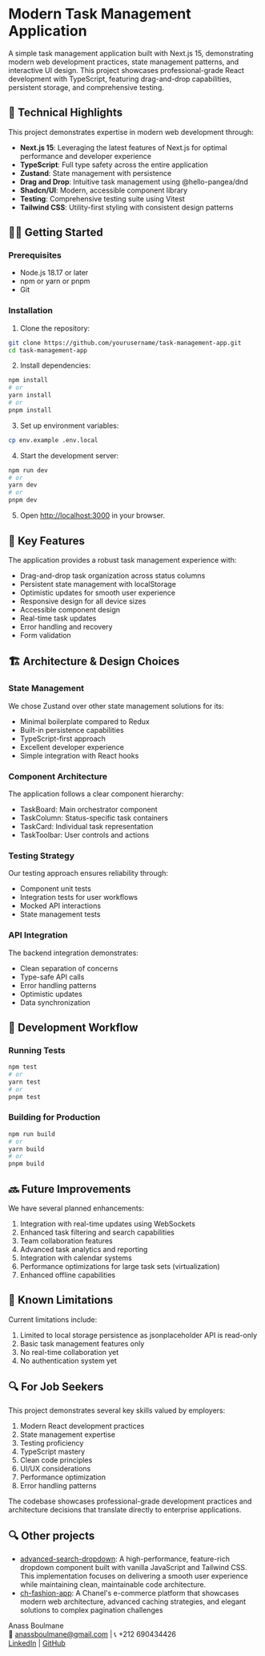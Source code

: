 # Modern Task Management Application

A simple task management application built with Next.js 15, demonstrating modern web development practices, state management patterns, and interactive UI design. This project showcases professional-grade React development with TypeScript, featuring drag-and-drop capabilities, persistent storage, and comprehensive testing.

## 🚀 Technical Highlights

This project demonstrates expertise in modern web development through:

- **Next.js 15**: Leveraging the latest features of Next.js for optimal performance and developer experience
- **TypeScript**: Full type safety across the entire application
- **Zustand**: State management with persistence
- **Drag and Drop**: Intuitive task management using @hello-pangea/dnd
- **Shadcn/UI**: Modern, accessible component library
- **Testing**: Comprehensive testing suite using Vitest
- **Tailwind CSS**: Utility-first styling with consistent design patterns

## 🏃‍♂️ Getting Started

### Prerequisites

- Node.js 18.17 or later
- npm or yarn or pnpm
- Git

### Installation

1. Clone the repository:

```bash
git clone https://github.com/yourusername/task-management-app.git
cd task-management-app
```

2. Install dependencies:

```bash
npm install
# or
yarn install
# or
pnpm install
```

3. Set up environment variables:

```bash
cp env.example .env.local
```

4. Start the development server:

```bash
npm run dev
# or
yarn dev
# or
pnpm dev
```

5. Open [http://localhost:3000](http://localhost:3000) in your browser.

## 🎯 Key Features

The application provides a robust task management experience with:

- Drag-and-drop task organization across status columns
- Persistent state management with localStorage
- Optimistic updates for smooth user experience
- Responsive design for all device sizes
- Accessible component design
- Real-time task updates
- Error handling and recovery
- Form validation

## 🏗 Architecture & Design Choices

### State Management

We chose Zustand over other state management solutions for its:

- Minimal boilerplate compared to Redux
- Built-in persistence capabilities
- TypeScript-first approach
- Excellent developer experience
- Simple integration with React hooks

### Component Architecture

The application follows a clear component hierarchy:

- TaskBoard: Main orchestrator component
- TaskColumn: Status-specific task containers
- TaskCard: Individual task representation
- TaskToolbar: User controls and actions

### Testing Strategy

Our testing approach ensures reliability through:

- Component unit tests
- Integration tests for user workflows
- Mocked API interactions
- State management tests

### API Integration

The backend integration demonstrates:

- Clean separation of concerns
- Type-safe API calls
- Error handling patterns
- Optimistic updates
- Data synchronization

## 🔄 Development Workflow

### Running Tests

```bash
npm test
# or
yarn test
# or
pnpm test
```

### Building for Production

```bash
npm run build
# or
yarn build
# or
pnpm build
```

## 🔜 Future Improvements

We have several planned enhancements:

1. Integration with real-time updates using WebSockets
2. Enhanced task filtering and search capabilities
3. Team collaboration features
4. Advanced task analytics and reporting
5. Integration with calendar systems
6. Performance optimizations for large task sets (virtualization)
7. Enhanced offline capabilities

## 🚧 Known Limitations

Current limitations include:

1. Limited to local storage persistence as jsonplaceholder API is read-only
2. Basic task management features only
3. No real-time collaboration yet
4. No authentication system yet

## 🔍 For Job Seekers

This project demonstrates several key skills valued by employers:

1. Modern React development practices
2. State management expertise
3. Testing proficiency
4. TypeScript mastery
5. Clean code principles
6. UI/UX considerations
7. Performance optimization
8. Error handling patterns

The codebase showcases professional-grade development practices and architecture decisions that translate directly to enterprise applications.

## 🔍 Other projects

- [advanced-search-dropdown](https://github.com/AnasBoulmane/advanced-search-dropdown): A high-performance, feature-rich dropdown component built with vanilla JavaScript and Tailwind CSS. This implementation focuses on delivering a smooth user experience while maintaining clean, maintainable code architecture.
- [ch-fashion-app](https://github.com/AnasBoulmane/ch-fashion-app): A Chanel's e-commerce platform that showcases modern web architecture, advanced caching strategies, and elegant solutions to complex pagination challenges

Anass Boulmane <br/>
📧 anassboulmane@gmail.com | 📞 +212 690434426 <br/>
[LinkedIn](https://www.linkedin.com/in/anas-boulmane/) | [GitHub](https://github.com/AnasBoulmane) <br/>
